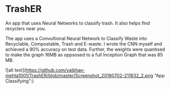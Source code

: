 # TrashER
An app that uses Neural Networks to classify trash. It also helps find recyclers near you.

The app uses a Convultional Neural Network to Classify Waste into Recyclable, Compostable, Trash and E-waste. 
I wrote the CNN myself and achieved a 90% accuracy on test data. Further, the weights were quantised to make the graph 16MB as oppsosed to 
a full Inception Graph that was 85 MB.

![alt text](https://github.com/vaibhav-mehta1001/TrashER/blob/master/Screenshot_20180702-211832_2.png "App Classifying":)
